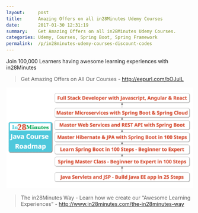 ```yaml
---
layout:     post
title:      Amazing Offers on all in28Minutes Udemy Courses
date:       2017-01-30 12:31:19
summary:    Get Amazing Offers on all in28Minutes Udemy Courses.
categories: Udemy, Courses, Spring Boot, Spring Framework
permalink:  /p/in28minutes-udemy-courses-discount-codes
---
```

Join 100,000 Learners having awesome learning experiences with in28Minutes

> Get Amazing Offers on All Our Courses - http://eepurl.com/bOJulL

![Image](/images/in28Minutes-Java-Course-Roadmap.png "in28Minutes Java Course Roadmap") 

> The in28Minutes Way - Learn how we create our “Awesome Learning Experiences” - http://www.in28minutes.com/the-in28minutes-way

